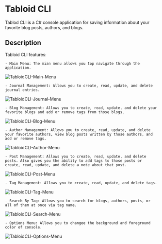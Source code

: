 # Tabloid CLI
Tablod CLI is a C# console application for saving information about your favorite blog posts, authors, and blogs.

## Description
Tabloid CLI features:
    
    - Main Menu: The mian menu allows you top navigate through the application.
![TabloidCLI-Main-Menu](https://user-images.githubusercontent.com/70034359/117683101-bb86c000-b181-11eb-91bc-5dcfbf26d55c.png)


    - Journal Management: Allows you to create, read, update, and delete journal entries.
![TabloidCLI-Journal-Menu](https://user-images.githubusercontent.com/70034359/117683463-15878580-b182-11eb-9a65-4f6225d6adaa.png)

    - Blog Management: Allows you to create, read, update, and delete your favorite blogs and add or remove tags from those blogs.
![TabloidCLI-Blog-Menu](https://user-images.githubusercontent.com/70034359/117683507-233d0b00-b182-11eb-862f-41065091348c.png)

    - Author Management: Allows you to create, read, update, and delete your favorite authors, view blog posts written by those authors, and add or remove tags.
![TabloidCLI-Author-Menu](https://user-images.githubusercontent.com/70034359/117683588-394acb80-b182-11eb-8c71-29eca85eb2eb.png)

    - Post Management: Allows you to create, read, update, and delete posts. Also gives you the ability to add tags to those posts or create, read, update, and delete a note about that post.
![TabloidCLI-Post-Menu](https://user-images.githubusercontent.com/70034359/117683623-449df700-b182-11eb-99c8-1ed96368eefe.png)

    - Tag Management: Allows you to create, read, update, and delete tags.
![TabloidCLI-Tag-Menu](https://user-images.githubusercontent.com/70034359/117683680-4ff12280-b182-11eb-9846-782edece9d39.png)

    - Search By Tag: Allows you to search for blogs, authors, posts, or all of them at once via tag name. 
![TabloidCLI-Search-Menu](https://user-images.githubusercontent.com/70034359/117683732-5bdce480-b182-11eb-8513-10d728a6689a.png)

    - Options Menu: Allows you to changee the background and foreground color of console.
![TabloidCLI-Options-Menu](https://user-images.githubusercontent.com/70034359/117683882-7c0ca380-b182-11eb-8ca5-a2902afd14e6.png)


